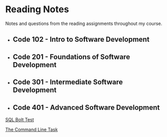 # Reading Notes
Notes and questions from the reading assignments throughout my course.

- ## Code 102 - Intro to Software Development
- ## Code 201 - Foundations of Software Development
- ## Code 301 - Intermediate Software Development
- ## Code 401 - Advanced Software Development


[SQL Bolt Test](/SQl/README.md)

[The Command Line Task](/CL/README.md)
